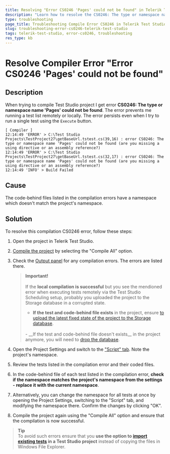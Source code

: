 ```yaml
---
title: Resolving "Error CS0246 'Pages' could not be found" in Telerik Test Studio
description: "Learn how to resolve the CS0246: The type or namespace name 'Pages' could not be found compialtion error in Telerik Test Studio when running a batch remotely or locally. "
type: troubleshooting
page_title: Troubleshooting Compile Error CS0246 in Telerik Test Studio
slug: troubleshooting-error-cs0246-telerik-test-studio
tags: telerik-test-studio, error-cs0246, troubleshooting
res_type: kb
---
```

# Resolve Compiler Error "Error CS0246 'Pages' could not be found"

## Description
When trying to compile Test Studio project I get error __CS0246: The type or namespace name 'Pages' could not be found__. The error prevents me running a test list remotely or locally. The error persists even when I try to run a single test using the `Execute` button.

```
[ Compiler ]
12:14:49 'ERROR' > C:\Test Studio Projects\TestProject27\getBaseUrl.tstest.cs(39,16) : error CS0246: The type or namespace name 'Pages' could not be found (are you missing a using directive or an assembly reference?)
12:14:49 'ERROR' > C:\Test Studio Projects\TestProject27\getBaseUrl.tstest.cs(32,17) : error CS0246: The type or namespace name 'Pages' could not be found (are you missing a using directive or an assembly reference?)
12:14:49 'INFO' > Build Failed

```

## Cause 

The code-behind files listed in the compilation errors have a namespace which doesn't match the project's namespace. 

## Solution

To resolve this compilation CS0246 error, follow these steps:

1. Open the project in Telerik Test Studio.
2. <a href="/automated-tests/coded-tests/compile-project" target="_blank">Compile the project</a> by selecting the "Compile All" option. 
3. Check the <a href="/automated-tests/coded-tests/output-panel" target="_blank">Output panel</a> for any compilation errors. The errors are listed there.
    
    > __Important!__
    ><br>
    ><br>
    > If the __local compilation is successful__ but you see the mendioned error when executing tests remotely via the Test Studio Scheduling setup, probably you uploaded the project to the Storage database in a corrupted state. 
    ><br>
    > - __If the test and code-behind file exists__ in the project, ensure <a href="/automated-tests/scheduling/upload-latest-files" target="_blank">to upload the latest fixed state of the project to the Storage database</a>. 
    ><br>
    > - __If the test and code-behind file doesn't exists__ in the project anymore, you will need to <a href="/knowledge-base/scheduling-kb/drop-storage-database" target="_blank">drop the database</a>.  

4. Open the Project Settings and switch to the <a href="/features/project-settings/script-options" target="_blank">"Script" tab</a>. Note the project's namespace.
5. Review the tests listed in the compilation error and their coded files.
6. In the code-behind file of each test listed in the compilation error, __check if the namespace matches the project's namespace from the settings - replace it with the current namespace__.
7. Alternatively, you can change the namespace for all tests at once by opening the Project Settings, switching to the "Script" tab, and modifying the namespace there. Confirm the changes by clicking "OK".
8. Compile the project again using the "Compile All" option and ensure that the compilation is now successful.

> __Tip__
> <br> 
> To avoid such errors ensure that you __use the option to <a href="/knowledge-base/best-practices-kb/add-existing-test" target="_blank">import existing tests</a> in a Test Studio project__ instead of copying the files in  Windows File Explorer.
